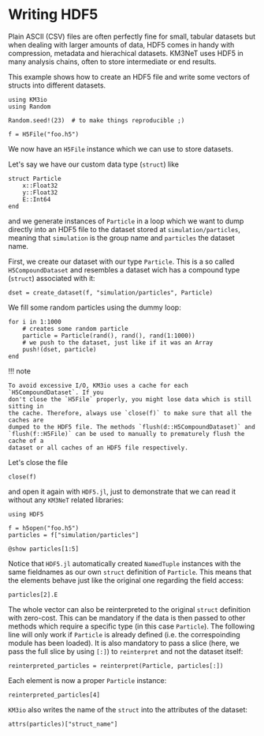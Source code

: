 # Writing HDF5

Plain ASCII (CSV) files are often perfectly fine for small, tabular datasets but
when dealing with larger amounts of data, HDF5 comes in handy with compression,
metadata and hierachical datasets. KM3NeT uses HDF5 in many analysis chains,
often to store intermediate or end results.

This example shows how to create an HDF5 file and write some vectors of structs
into different datasets.

```@example 1
using KM3io
using Random

Random.seed!(23)  # to make things reproducible ;)

f = H5File("foo.h5")
```

We now have an `H5File` instance which we can use to store datasets.

Let's say we have our custom data type (`struct`) like

```@example 1
struct Particle
    x::Float32
    y::Float32
    E::Int64
end
```

and we generate instances of `Particle` in a loop which we want to dump directly
into an HDF5 file to the dataset stored at `simulation/particles`, meaning that
`simulation` is the group name and `particles` the dataset name.

First, we create our dataset with our type `Particle`. This is a so called
`H5CompoundDataset` and resembles a dataset wich has a compound type (`struct`)
associated with it:

```@example 1
dset = create_dataset(f, "simulation/particles", Particle)
```

We fill some random particles using the dummy loop:

```@example 1
for i in 1:1000
    # creates some random particle
    particle = Particle(rand(), rand(), rand(1:1000))
    # we push to the dataset, just like if it was an Array
    push!(dset, particle)
end
```

!!! note

    To avoid excessive I/O, KM3io uses a cache for each `H5CompoundDataset`. If you
    don't close the `H5File` properly, you might lose data which is still sitting in
    the cache. Therefore, always use `close(f)` to make sure that all the caches are
    dumped to the HDF5 file. The methods `flush(d::H5CompoundDataset)` and
    `flush(f::H5File)` can be used to manually to prematurely flush the cache of a
    dataset or all caches of an HDF5 file respectively.

Let's close the file

```@example 1
close(f)
```

and open it again with `HDF5.jl`, just to demonstrate that we can read it
without any `KM3NeT` related libraries:

```@example 1
using HDF5

f = h5open("foo.h5")
particles = f["simulation/particles"]

@show particles[1:5]
```

Notice that `HDF5.jl` automatically created `NamedTuple` instances with the same
fieldnames as our own `struct` definition of `Particle`. This means that the
elements behave just like the original one regarding the field access:

```@example 1
particles[2].E
```

The whole vector can also be reinterpreted to the original `struct` definition
with zero-cost. This can be mandatory if the data is then passed to other
methods which require a specific type (in this case `Particle`). The following
line will only work if `Particle` is already defined (i.e. the correspoinding
module has been loaded). It is also mandatory to pass a slice (here, we pass the
full slice by using `[:]`) to `reinterpret` and not the dataset itself:

```@example 1
reinterpreted_particles = reinterpret(Particle, particles[:])
```

Each element is now a proper `Particle` instance:

```@example 1
reinterpreted_particles[4]
```

`KM3io` also writes the name of the `struct` into the attributes of the dataset:

```@example 1
attrs(particles)["struct_name"]
```
